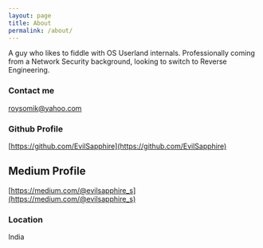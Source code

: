 ```yaml
---
layout: page
title: About
permalink: /about/
---
```


A guy who likes to fiddle with OS Userland internals. Professionally coming from a Network Security background, looking to switch to Reverse Engineering.


<!-- ### More Information 

 A place to include any other types of information that you'd like to include about yourself.
-->
### Contact me

[roysomik@yahoo.com](mailto:roysomik@yahoo.com)

### Github Profile

[https://github.com/EvilSapphire](https://github.com/EvilSapphire)

## Medium Profile

[https://medium.com/@evilsapphire_s](https://medium.com/@evilsapphire_s)

### Location

India
